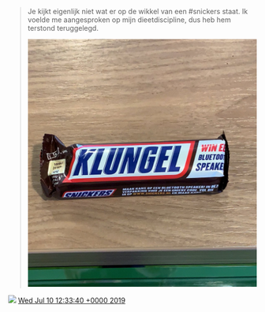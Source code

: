 > Je kijkt eigenlijk niet wat er op de wikkel van een \#snickers staat\. Ik voelde me aangesproken op mijn dieetdiscipline, dus heb hem terstond teruggelegd\. 
> 
> ![](../../media/1148933304374222848-D_HUv7FWwAYxrXI.jpg)

<img src="../../media/tweet.ico" width="12" /> [Wed Jul 10 12:33:40 +0000 2019](https://twitter.com/DromerDenker/status/1148933304374222848)